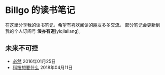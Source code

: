 # Billgo 的读书笔记
在这里分享我的读书笔记，希望有喜欢阅读的朋友多多交流。
部分笔记会更新到我的个人订阅号 **浪亦有道**[yiqilailang]。

## 未来不可控
- [必然](2017/必然.md) 2016年01月25日
- [科技想要什么](2017/科技想要什么.md) 2018年04月11日